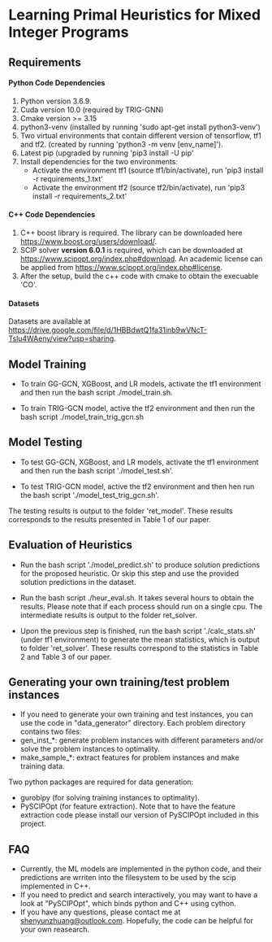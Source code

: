 # Learning Primal Heuristics for Mixed Integer Programs

## Requirements

#### Python Code Dependencies 
1. Python version 3.6.9.
2. Cuda version 10.0 (required by TRIG-GNN)
3. Cmake version >= 3.15
4. python3-venv (installed by running 'sudo apt-get install python3-venv')
5. Two virtual environments that contain different version of tensorflow, tf1 and tf2. (created by running 'python3 -m venv [env_name]').
6. Latest pip (upgraded by running 'pip3 install -U pip' 
7. Install dependencies for the two environments:
    - Activate the environment tf1 (source tf1/bin/activate), run 'pip3 install -r requirements_1.txt'
    - Activate the environment tf2 (source tf2/bin/activate), run 'pip3 install -r requirements_2.txt'

#### C++ Code Dependencies
1. C++ boost library is required. The library can be downloaded here https://www.boost.org/users/download/.
2. SCIP solver **version 6.0.1** is required, which can be downloaded at https://www.scipopt.org/index.php#download. An academic license can be applied from https://www.scipopt.org/index.php#license.
3. After the setup, build the c++ code with cmake to obtain the execuable 'CO'.


#### Datasets
Datasets are available at https://drive.google.com/file/d/1HBBdwtQ1fa31inb9wVNcT-Tslu4WAeny/view?usp=sharing.  


## Model Training

- To train GG-GCN, XGBoost, and LR models, activate the tf1 environment and then run the bash script ./model_train.sh.

- To train TRIG-GCN model, active the tf2 environment and then run the bash script ./model_train_trig_gcn.sh

## Model Testing

- To test GG-GCN, XGBoost, and LR models, activate the tf1 environment and then run the bash script './model_test.sh'.

- To test TRIG-GCN model, active the tf2 environment and then hen run the bash script './model_test_trig_gcn.sh'.

The testing results is output to the folder 'ret_model'. These results corresponds to the results presented in Table 1 of our paper.

## Evaluation of Heuristics

- Run the bash script './model_predict.sh' to produce solution predictions for the proposed heuristic. Or skip this step and use the provided solution predictions in the dataset.

- Run the bash script ./heur_eval.sh. It takes several hours to obtain the results. Please note that if each process should run on a single cpu. The intermediate results is output to the folder ret_solver.

- Upon the previous step is finished, run the bash script './calc_stats.sh' (under tf1 environment) to generate the mean statistics, which is output to folder 'ret_solver'. These results correspond to the statistics in Table 2 and Table 3 of our paper. 

## Generating your own training/test problem instances
- If you need to generate your own training and test instances, you can use the code in "data_generator" directory. Each problem directory contains two files:
- gen_inst_*: generate problem instances with different parameters and/or solve the problem instances to optimality.
- make_sample_*: extract features for problem instances and make training data.

Two python packages are required for data generation:
- gurobipy (for solving training instances to optimality).
- PySCIPOpt (for feature extraction). Note that to have the feature extraction code please install our version of PySCIPOpt included in this project.

## FAQ
- Currently, the ML models are implemented in the python code, and their predictions are wrriten into the filesystem to be used by the scip implemented in C++.
- If you need to predict and search interactively, you may want to have a look at "PySCIPOpt", which binds python and C++ using cython.    
- If you have any questions, please contact me at shenyunzhuang@outlook.com. Hopefully, the code can be helpful for your own reasearch. 